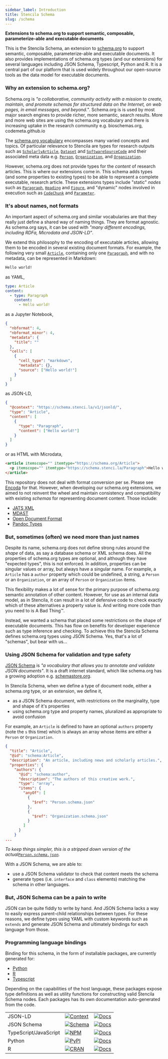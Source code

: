 ```yaml
---
sidebar_label: Introduction
title: Stencila Schema
slug: /schema
---
```


**Extensions to schema.org to support semantic, composable, parameterize-able and executable documents**

This is the Stencila Schema, an extension to [schema.org](https://schema.org) to support semantic, composable, parameterize-able and executable documents. It also provides implementations of schema.org types (and our extensions) for several languages including JSON Schema, Typescript, Python and R. It is a central part of our platform that is used widely throughout our open-source tools as the data model for executable documents.

### Why an extension to schema.org?

Schema.org is _"a collaborative, community activity with a mission to create, maintain, and promote schemas for structured data on the Internet, on web pages, in email messages, and beyond."_. Schema.org is is used by most major search engines to provide richer, more semantic, search results. More and more web sites are using the schema.org vocabulary and there is increasing uptake in the research community e.g. bioschemas.org, codemeta.github.io

The [schema.org vocabulary](https://schema.org/docs/full.html) encompasses many varied concepts and topics. Of particular relevance to Stencila are types for research outputs such as [`ScholarlyArticle`](https://schema.org/CreativeWork), [`Dataset`](https://schema.org/Dataset) and [`SoftwareSourceCode`](https://schema.org/SoftwareSourceCode) and their associated meta data e.g. [`Person`](https://schema.org/Person), [`Organization`](https://schema.org/Organization), and [`Organization`](https://schema.org/Organization).

However, schema.org does not provide types for the _content_ of research articles. This is where our extensions come in. This schema adds types (and some properties to existing types) to be able to represent a complete executable, research article. These extensions types include "static" _nodes_ such as [`Paragraph`](https://schema.stenci.la/paragraph), [`Heading`](https://schema.stenci.la/heading) and [`Figure`](https://schema.stenci.la/figure), and "dynamic" nodes involved in execution such as [`CodeChunk`](https://schema.stenci.la/codechunk) and [`Parameter`](https://schema.stenci.la/parameter).

### It's about names, not formats

An important aspect of schema.org and similar vocabularies are that they really just define a shared way of naming things. They are format agnostic. As schema.org says, it can be used with _"many different encodings, including RDFa, Microdata and JSON-LD"_.

We extend this philosophy to the encoding of executable articles, allowing them to be encoded in several existing document formats. For example, the following very small [`Article`](https://schema.stenci.la/article), containing only one [`Paragraph`](https://schema.stenci.la/paragraph), and with no metadata, can be represented in Markdown:

```md
Hello world!
```

as YAML,

```yaml
type: Article
content:
  - type: Paragraph
    content:
      - Hello world!
```

as a Jupyter Notebook,

```json
{
  "nbformat": 4,
  "nbformat_minor": 4,
  "metadata": {
    "title": ""
  },
  "cells": [
    {
      "cell_type": "markdown",
      "metadata": {},
      "source": ["Hello world!"]
    }
  ]
}
```

as JSON-LD,

```json
{
  "@context": "https://schema.stenci.la/v1/jsonld/",
  "type": "Article",
  "content": [
    {
      "type": "Paragraph",
      "content": ["Hello world!"]
    }
  ]
}
```

or as HTML with Microdata,

```html
<article itemscope="" itemtype="https://schema.org/Article">
  <p itemscope="" itemtype="https://schema.stenci.la/Paragraph">Hello world!</p>
</article>
```

This repository does not deal with format conversion per se. Please see [Encoda](https://github.com/stencila/encoda) for that. However, when developing our schema.org extensions, we aimed to not reinvent the wheel and maintain consistency and compatibility with existing _schemas_ for representing document content. Those include:

- [JATS XML](https://jats.nlm.nih.gov/)
- [MDAST](https://github.com/syntax-tree/mdast)
- [Open Document Format](http://docs.oasis-open.org/office/v1.2/OpenDocument-v1.2-part1.html)
- [Pandoc Types](https://github.com/jgm/pandoc-types)

### But, sometimes (often) we need more than just names

Despite its name, schema.org does not define strong rules around the _shape_ of data, as say a database schema or XML schema does. All the properties of schema.org types are optional, and although they have "expected types", this is not enforced. In addition, properties can be singular values or array, but always have a singular name. For example, a `Article` has a `author` property which could be undefined, a string, a `Person` or an `Organization`, or an array of `Person` or `Organization` items.

This flexibility makes a lot of sense for the primary purpose of schema.org: semantic annotation of other content. However, for use as an internal data model, as in Stencila, it can result in a lot of defensive code to check exactly which of these alternatives a property value is. And writing more code than you need to is A Bad Thing™.

Instead, we wanted a schema that placed some restrictions on the shape of executable documents. This has flow on benefits for developer experience such as type inference and checking. To achieve this the Stencila Schema defines schema.org types using JSON Schema. Yes, that's a lot of "schemas", but bear with us...

### Using JSON Schema for validation and type safety

[JSON Schema](https://json-schema.org/) is _"a vocabulary that allows you to annotate and validate JSON documents"_. It is a draft internet standard, which like schema.org has a growing adoption e.g. [schemastore.org](https://www.schemastore.org/json/).

In Stencila Schema, when we define a type of document node, either a schema.org type, or an extension, we define it,

- as a JSON Schema document, with restrictions on the marginality, type and shape of it's properties
- using schema.org type and property names, pluralized as appropriate to avoid confusion

For example, an `Article` is defined to have an optional `authors` property (note the `s` this time) which is always an array whose items are either a `Person` or `Organization`.

```json
{
  "title": "Article",
  "@id": "schema:Article",
  "description": "An article, including news and scholarly articles.",
  "properties": {
    "authors": {
      "@id": "schema:author",
      "description": "The authors of this creative work.",
      "type": "array",
      "items": {
        "anyOf": [
          {
            "$ref": "Person.schema.json"
          },
          {
            "$ref": "Organization.schema.json"
          }
        ]
      }
    }
...

```

_To keep things simpler, this is a stripped down version of the actual[`Person.schema.json`](https://schema.stenci.la/Person.schema.json)._

With a JSON Schema, we are able to:

- use a JSON Schema validator to check that content meets the schema
- generate types (i.e. `interface` and `class` elements) matching the schema in other languages.

### But, JSON Schema can be a pain to write

JSON can be quite fiddly to write by hand. And JSON Schema lacks a way to easily express parent-child relationships between types. For these reasons, we define types using YAML with custom keywords such as `extends` and generate JSON Schema and ultimately bindings for each language from those.

### Programming language bindings

Binding for this schema, in the form of installable packages, are currently generated for:

- [Python](https://stencila.github.io/schema/py/docs)
- [R](https://stencila.github.io/schema/r/docs)
- [Typescript](https://stencila.github.io/schema/ts/docs)

Depending on the capabilities of the host language, these packages expose type definitions as well as utility functions for constructing valid Stencila Schema nodes. Each packages has its own documentation auto-generated from the code.

|                       |                                                                                                                         |                                                                                                         |
| --------------------- | ----------------------------------------------------------------------------------------------------------------------- | ------------------------------------------------------------------------------------------------------- |
| JSON-LD               | [![Context](https://img.shields.io/badge/json--ld-%40context-success)](https://schema.stenci.la/stencila.jsonld)        | [![Docs](https://img.shields.io/badge/docs-latest-blue.svg)](https://stencila.github.io/schema/)        |
| JSON Schema           | [![Schema](https://img.shields.io/badge/json%20schema-v1-success)](https://unpkg.com/browse/@stencila/schema@1/dist/)   | [![Docs](https://img.shields.io/badge/docs-latest-blue.svg)](https://stencila.github.io/schema/)        |
| TypeScript/JavaScript | [![NPM](https://img.shields.io/npm/v/@stencila/schema.svg?style=flat)](https://www.npmjs.com/package/@stencila/schema)  | [![Docs](https://img.shields.io/badge/docs-latest-blue.svg)](https://stencila.github.io/schema/ts/docs) |
| Python                | [![PyPI](https://img.shields.io/pypi/v/stencila-schema.svg)](https://pypi.org/project/stencila-schema)                  | [![Docs](https://img.shields.io/badge/docs-latest-blue.svg)](https://stencila.github.io/schema/py/docs) |
| R                     | [![CRAN](https://www.r-pkg.org/badges/version/stencilaschema)](https://cran.r-project.org/web/packages/stencilaschema/) | [![Docs](https://img.shields.io/badge/docs-latest-blue.svg)](https://stencila.github.io/schema/r/docs)  |

